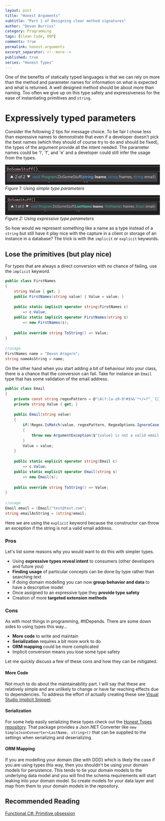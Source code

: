 ```yaml
---
layout: post
title: "Honest Arguments"
subtitle: "Part 1 of Designing clear method signatures"
author: "Devon Burriss"
category: Programming
tags: [Clean Code, OOP]
comments: true
permalink: honest-arguments
excerpt_separator: <!--more-->
published: true
series: "Honest Types"
---
```


One of the benefits of statically typed languages is that we can rely on more than the method and parameter names for information on what is expected and what is returned. A well designed method should be about more than naming. Too often we give up on this type safety and expressiveness for the ease of instantiating primitives and `string`.

<!--more-->

# Expressively typed parameters

Consider the following 2 tips for message choice. To be fair I chose less than expressive names to demonstrate that even if a developer doesn't pick the best names (which they should of course try to do and should be fixed), the types of the argument provide all the intent needed. The parameter names could be 'l', 'f', and 'e' and a developer could still infer the usage from the types.

![primitive parameters](/img/posts/2017/primitive-typed-method.jpg)
*Figure 1: Using simple type parameters*

![expressive parameters](/img/posts/2017/expressively-typed-method.jpg)
*Figure 2: Using expressive type parameters*

So how would we represent something like a name as a type instead of a `string` but still have it play nice with the capture in a client or storage of an instance in a database?
The trick is with the `implicit` or `explicit` keywords.

## Lose the primitives (but play nice)

For types that are always a direct conversion with no chance of failing, use the `implicit` keyword.

```csharp
public class FirstNames
{
    string Value { get; }
    public FirstNames(string value) { Value = value; }

    public static implicit operator string(FirstNames c)
        => c.Value;
    public static implicit operator FirstNames(string s)
        => new FirstNames(s);

    public override string ToString() => Value;
}

//usage
FirstNames name = "Devon Aragorn";
string nameAsString = name;
```

On the other hand when you start adding a bit of behaviour into your class, there is a chance that the conversion can fail. Take for instance an `Email` type that has some validation of the email address.

```csharp
public class Email
{
    private const string regexPattern = @"\A(?:[a-z0-9!#$%&'*+/=?^_`{|}~-]+(?:\.[a-z0-9!#$%&'*+/=?^_`{|}~-]+)*@(?:[a-z0-9](?:[a-z0-9-]*[a-z0-9])?\.)+[a-z0-9](?:[a-z0-9-]*[a-z0-9])?)\Z";
    private string Value { get; }

    public Email(string value)
    {
        if(!Regex.IsMatch(value, regexPattern, RegexOptions.IgnoreCase))
        {
            throw new ArgumentException($"{value} is not a valid email address.", nameof(value));
        }
        Value = value;
    }

    public static explicit operator string(Email c)
        => c.Value;
    public static explicit operator Email(string s)
        => new Email(s);

    public override string ToString() => Value;
}

//usage
Email email = (Email)"test@test.com";
string emailAsString = (string)email;
```

Here we are using the `explicit` keyword because the constructor can throw an exception if the string is not a valid email address.

### Pros

Let's list some reasons why you would want to do this with simpler types.

* Using **expressive types reveal intent** to consumers (other developers and future you)
* **Finding usage** of particular concepts can be done by type rather than searching text
* If doing domain modelling you can now **group behavior and data** to have a descriptive model
* Once assigned to an expressive type they **provide type safety**
* Creation of more **targeted extension methods**

### Cons

As with most things in programming, #ItDepends. There are some down sides to using types this way...

* **More code** to write and maintain 
* **Serialization** requires a bit more work to do 
* **ORM mapping** could be more complicated
* Implicit conversion means you lose some type safety

Let me quickly discuss a few of these cons and how they can be mitigated.

#### More Code

Not much to do about the maintainability part. I will say that these are relatively simple and are unlikely to change or have far reaching effects due to dependencies. To address the effort of actually creating these see [Visual Studio Implicit Snippet](/visual-studio-implicit-snippet).

#### Serialization

For some help easily serializing these types check out the [Honest Types repository](https://github.com/dburriss/HonestTypes). That package provides a Json.NET Converter like `new SimpleJsonConverter<LastName, string>()` that can be supplied to the settings when serializing and deserializing.

#### ORM Mapping

If you are modelling your domain (like with DDD) which is likely the case if you are using types this way, then you shouldn't be using your domain models for persistence. This tends to tie your domain models to the underlying data model and you will find the schema requirements will start leaking into your domain model. So create models for your data layer and map from them to your domain models in the repository.

## Recommended Reading

[Functional C#: Primitive obsession](http://enterprisecraftsmanship.com/2015/03/07/functional-c-primitive-obsession/)